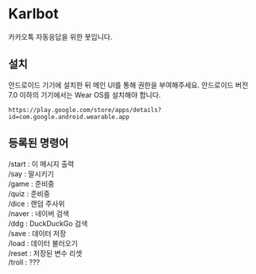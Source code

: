 # Karlbot
카카오톡 자동응답을 위한 봇입니다.

## 설치
안드로이드 기기에 설치한 뒤 메인 UI를 통해 권한을 부여해주세요.
안드로이드 버전 7.0 이하의 기기에서는 Wear OS를 설치해야 합니다.
```
https://play.google.com/store/apps/details?id=com.google.android.wearable.app
```

## 등록된 명령어

/start : 이 메시지 출력\
/say : 말시키기\
/game : 준비중\
/quiz : 준비중\
/dice : 랜덤 주사위\
/naver : 네이버 검색\
/ddg : DuckDuckGo 검색\
/save : 데이터 저장\
/load : 데이터 불러오기\
/reset : 저장된 변수 리셋\
/troll : ???

